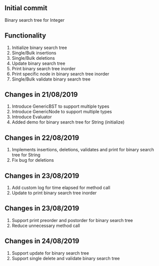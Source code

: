 Initial commit
-
Binary search tree for Integer

Functionality
-
1. Initialize binary search tree 
2. Single/Bulk insertions
3. Single/Bulk deletions
4. Update binary search tree
4. Print binary search tree inorder
5. Print specific node in binary search tree inorder 
6. Single/Bulk validate binary search tree

Changes in 21/08/2019
-
1. Introduce GenericBST to support multiple types
2. Introduce GenericNode to support multiple types
3. Introduce Evaluator
4. Added demo for binary search tree for String (initialize)

Changes in 22/08/2019
-
1. Implements insertions, deletions, validates and print for binary search tree for String
2. Fix bug for deletions

Changes in 23/08/2019
-
1. Add custom log for time elapsed for method call
2. Update to print binary search tree inorder

Changes in 23/08/2019
-
1. Support print preorder and postorder for binary search tree
2. Reduce unnecessary method call

Changes in 24/08/2019
-
1. Support update for binary search tree
2. Support single delete and validate binary search tree